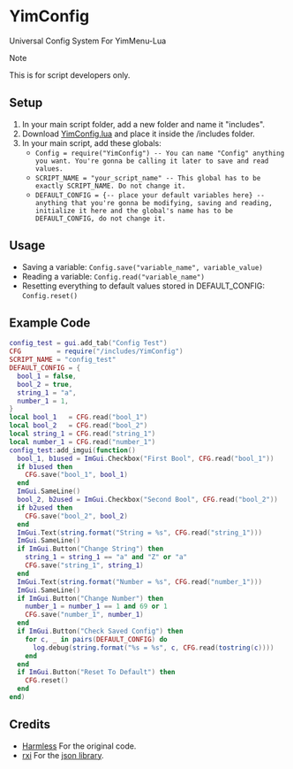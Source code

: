 # YimConfig

Universal Config System For YimMenu-Lua

> [!NOTE]
> This is for script developers only.

## Setup

1. In your main script folder, add a new folder and name it "includes".
2. Download [YimConfig.lua](https://github.com/YimMenu-Lua/YimConfig/releases/latest) and place it inside the /includes folder.
3. In your main script, add these globals:
    - `Config = require("YimConfig") -- You can name "Config" anything you want. You're gonna be calling it later to save and read values.`
    - `SCRIPT_NAME = "your_script_name" -- This global has to be exactly SCRIPT_NAME. Do not change it.`
    - `DEFAULT_CONFIG = {-- place your default variables here} -- anything that you're gonna be modifying, saving and reading, initialize it here and the global's name has to be DEFAULT_CONFIG, do not change it.`

## Usage

- Saving a variable: `Config.save("variable_name", variable_value)`
- Reading a variable: `Config.read("variable_name")`
- Resetting everything to default values stored in DEFAULT_CONFIG: `Config.reset()`

## Example Code

```Lua
config_test = gui.add_tab("Config Test")
CFG         = require("/includes/YimConfig")
SCRIPT_NAME = "config_test"
DEFAULT_CONFIG = {
  bool_1 = false,
  bool_2 = true,
  string_1 = "a",
  number_1 = 1,
}
local bool_1   = CFG.read("bool_1")
local bool_2   = CFG.read("bool_2")
local string_1 = CFG.read("string_1")
local number_1 = CFG.read("number_1")
config_test:add_imgui(function()
  bool_1, b1used = ImGui.Checkbox("First Bool", CFG.read("bool_1"))
  if b1used then
    CFG.save("bool_1", bool_1)
  end
  ImGui.SameLine()
  bool_2, b2used = ImGui.Checkbox("Second Bool", CFG.read("bool_2"))
  if b2used then
    CFG.save("bool_2", bool_2)
  end
  ImGui.Text(string.format("String = %s", CFG.read("string_1")))
  ImGui.SameLine()
  if ImGui.Button("Change String") then
    string_1 = string_1 == "a" and "Z" or "a"
    CFG.save("string_1", string_1)
  end
  ImGui.Text(string.format("Number = %s", CFG.read("number_1")))
  ImGui.SameLine()
  if ImGui.Button("Change Number") then
    number_1 = number_1 == 1 and 69 or 1
    CFG.save("number_1", number_1)
  end
  if ImGui.Button("Check Saved Config") then
    for c, _ in pairs(DEFAULT_CONFIG) do
      log.debug(string.format("%s = %s", c, CFG.read(tostring(c))))
    end
  end
  if ImGui.Button("Reset To Default") then
    CFG.reset()
  end
end)
```
## Credits

- [Harmless](https://github.com/harmless05) For the original code.
- [rxi](https://github.com/rxi) For the [json library](https://github.com/rxi/json.lua).
